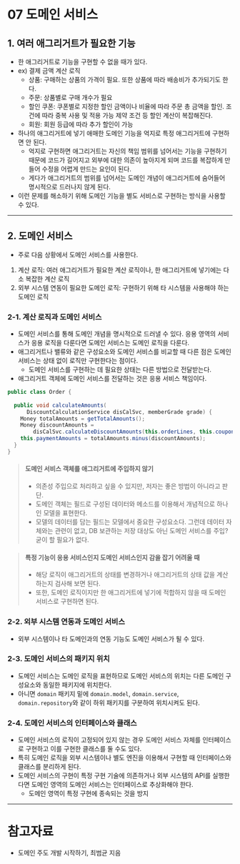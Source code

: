 # 07 도메인 서비스

## 1. 여러 애그리거트가 필요한 기능

- 한 애그리거트로 기능을 구현할 수 없을 때가 있다.
- ex) 결제 금액 계산 로직
  - 상품: 구매하는 상품의 가격이 필요. 또한 상품에 따라 배송비가 추가되기도 한다.
  - 주문: 상품별로 구매 개수가 필요
  - 할인 쿠폰: 쿠폰별로 지정한 할인 금액이나 비율에 따라 주문 총 금액을 할인. 조건에 따라 중복 사용 및 적용 가능 제약 조건 등 할인 계산이 복잡해진다.
  - 회원: 회원 등급에 따라 추가 할인이 가능
- 하나의 애그리거트에 넣기 애매한 도메인 기능을 억지로 특정 애그리거트에 구현하면 안 된다.
  - 억지로 구현하면 애그리거트는 자신의 책임 범위를 넘어서는 기능을 구현하기 때문에 코드가 길어지고 외부에 대한 의존이 높아지게 되며 코드를 복잡하게 만들어 수정을 어렵게 만드는 요인이 된다.
  - 게다가 애그리거트의 범위를 넘어서는 도메인 개념이 애그리거트에 숨어들어 명시적으로 드러나지 않게 된다.
- 이런 문제를 해소하기 위해 도메인 기능을 별도 서비스로 구현하는 방식을 사용할 수 있다.

----

## 2. 도메인 서비스

- 주로 다음 상황에서 도메인 서비스를 사용한다.
1. 계산 로직: 여러 애그리거트가 필요한 계산 로직이나, 한 애그리거트에 넣기에는 다소 복잡한 계산 로직
2. 외부 시스템 연동이 필요한 도메인 로직: 구현하기 위해 타 시스템을 사용해야 하는 도메인 로직

### 2-1. 계산 로직과 도메인 서비스

- 도메인 서비스를 통해 도메인 개념을 명시적으로 드러낼 수 있다. 응용 영역의 서비스가 응용 로직을 다룬다면 도메인 서비스는 도메인 로직을 다룬다.
- 애그리거트나 밸류와 같은 구성요소와 도메인 서비스를 비교할 때 다른 점은 도메인 서비스는 상태 없이 로직만 구현한다는 점이다.
  - 도메인 서비스를 구현하는 데 필요한 상태는 다른 방법으로 전달받는다.
- 애그리거트 객체에 도메인 서비스를 전달하는 것은 응용 서비스 책임이다.

```java
public class Order {
  
  public void calculateAmounts(
      DiscountCalculationService disCalSvc, memberGrade grade) {
    Money totalAmounts = getTotalAmounts();
    Money discountAmounts =
        disCalSvc.calculateDiscountAmounts(this.orderLines, this.coupons, grade);
    this.paymentAmounts = totalAmounts.minus(discountAmounts);
  }
}
```

> #### 도메인 서비스 객체를 애그리거트에 주입하지 않기
> - 의존성 주입으로 처리하고 싶을 수 있지만, 저자는 좋은 방법이 아니라고 판단.
> - 도메인 객체는 필드로 구성된 데이터와 메소드를 이용해서 개념적으로 하나인 모델을 표현한다.
> - 모델의 데이터를 담는 필드는 모델에서 중요한 구성요소다. 그런데 데이터 자체와는 관련이 없고, DB 보관하는 저장 대상도 아닌 도메인 서비스를 주입? 굳이 할 필요가 없다.

> #### 특정 기능이 응용 서비스인지 도메인 서비스인지 감을 잡기 어려울 때
> - 해당 로직이 애그리거트의 상태를 변경하거나 애그리거트의 상태 값을 계산하는지 검사해 보면 된다.
> - 또한, 도메인 로직이지만 한 애그리거트에 넣기에 적합하지 않을 때 도메인 서비스로 구현하면 된다.

### 2-2. 외부 시스템 연동과 도메인 서비스

- 외부 시스템이나 타 도메인과의 연동 기능도 도메인 서비스가 될 수 있다.

### 2-3. 도메인 서비스의 패키지 위치

- 도메인 서비스는 도메인 로직을 표현하므로 도메인 서비스의 위치는 다른 도메인 구성요소와 동일한 패키지에 위치한다.
- 아니면 `domain` 패키지 밑에 `domain.model`, `domain.service`, `domain.repository`와 같이 하위 패키지를 구분하여 위치시켜도 된다.

### 2-4. 도메인 서비스의 인터페이스와 클래스

- 도메인 서비스의 로직이 고정되어 있지 않는 경우 도메인 서비스 자체를 인터페이스로 구현하고 이를 구현한 클래스를 둘 수도 있다.
- 특히 도메인 로직을 외부 시스템이나 별도 엔진을 이용해서 구현할 때 인터페이스와 클래스를 분리하게 된다.
- 도메인 서비스의 구현이 특정 구현 기술에 의존하거나 외부 시스템의 API를 실행한다면 도메인 영역의 도메인 서비스는 인터페이스로 추상화해야 한다.
  - 도메인 영역이 특정 구현에 종속되는 것을 방지

----

# 참고자료

- 도메인 주도 개발 시작하기, 최범균 지음
